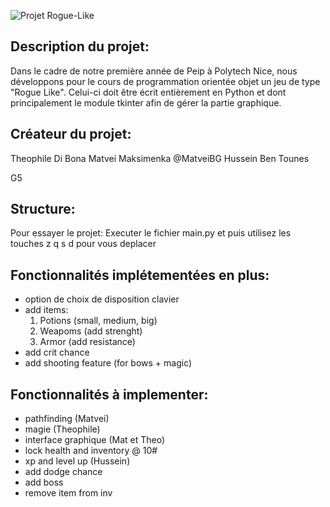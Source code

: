 ![Projet Rogue-Like](https://github.com/MatveiBG/rogue_project/blob/main/baniere_readme_rogue.png)

## Description du projet:
Dans le cadre de notre première année de Peip à Polytech Nice, nous développons pour le cours de programmation orientée objet un jeu de type "Rogue Like". Celui-ci doit être écrit entièrement en Python et dont principalement le module tkinter afin de gérer la partie graphique.

## Créateur du projet:

Theophile Di Bona
Matvei Maksimenka @MatveiBG
Hussein Ben Tounes

G5

## Structure:

Pour essayer le projet:
Executer le fichier main.py et puis utilisez les touches z q s d pour vous deplacer

## Fonctionnalités implétementées en plus:
- option de choix de disposition clavier
- add items:
    1. Potions (small, medium, big)
    2. Weapoms (add strenght)
    3. Armor (add resistance)
- add crit chance
- add shooting feature (for bows + magic)
## Fonctionnalités à implementer:

- pathfinding (Matvei)
- magie (Theophile)
- interface graphique (Mat et Theo)
- lock health and inventory @ 10#
- xp and level up (Hussein)
- add dodge chance
- add boss
- remove item from inv